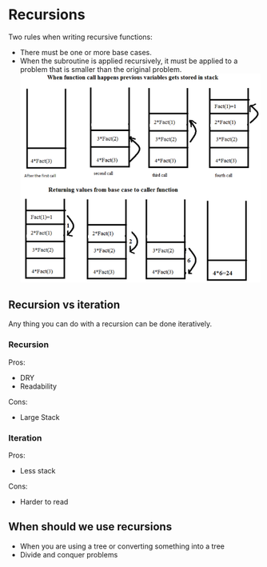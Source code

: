# Recursions
Two rules when writing recursive functions: 
- There must be one or more base cases.
- When the subroutine is applied recursively, it must be applied to a problem that is smaller than the original problem.
![recursion](images/recursion.png)

## Recursion vs iteration
Any thing you can do with a recursion can be done iteratively. 

### Recursion
Pros:
- DRY
- Readability

Cons:
- Large Stack

### Iteration
Pros: 
- Less stack

Cons: 
- Harder to read

## When should we use recursions
- When you are using a tree or converting something into a tree
- Divide and conquer problems

